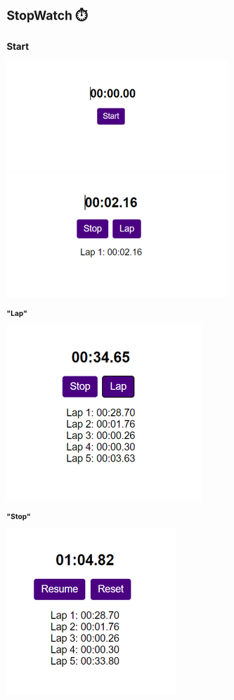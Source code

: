 # StopWatch ⏱️



## Start
![Home](https://github.com/AHMED-REBII/PRODIGY_WD_02/blob/main/stopwatch/ScreenShots/0.png?raw=true)
![Home](https://github.com/AHMED-REBII/PRODIGY_WD_02/blob/main/stopwatch/ScreenShots/1.png?raw=true)
### "Lap"
![Home](https://github.com/AHMED-REBII/PRODIGY_WD_02/blob/main/stopwatch/ScreenShots/2.png?raw=true)
### "Stop"
![Home](https://github.com/AHMED-REBII/PRODIGY_WD_02/blob/main/stopwatch/ScreenShots/3.png?raw=true)
